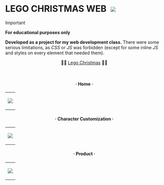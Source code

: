 # LEGO CHRISTMAS WEB &nbsp;<img src="https://visitor-badge.laobi.icu/badge?page_id=jorge-lopz.legochristmas">

> [!IMPORTANT] 
> **For educational purposes only**

**Developed as a project for my web development class.** 
There were some serious limitations, as *CSS* or *JS* was forbidden (except for some inline *JS* and styles on every element that needed them).

<div align="center">

⛓️‍💥 [Lego Christmas](lego-christmas.vercel.app) ⛓️‍💥

<br>

  #### · Home ·

<table>
  <td>
      
  <sub>![](https://github.com/Jorge-lopz/Lego-Christmas/blob/main/media/Home.jpeg)</sub>
  </td>
</table>

  #### · Character Customization ·

<table>
  <td>
      
  <sub>![](https://github.com/Jorge-lopz/Lego-Christmas/blob/main/media/Character%20customization.jpeg)</sub>
  </td>
</table>

  #### · Product ·

<table>
  <td>
      
  <sub>![](https://github.com/Jorge-lopz/Lego-Christmas/blob/main/media/Product.jpeg)</sub>
  </td>
</table>

</div>
